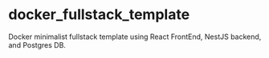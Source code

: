 # docker_fullstack_template
Docker minimalist fullstack template using React FrontEnd, NestJS backend, and Postgres DB.
